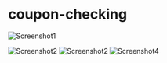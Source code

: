 ﻿# coupon-checking
 ![Screenshot1](https://github.com/Sani1189/coupon-checking/assets/76781606/9f244ed0-ea9e-4da1-b2ef-8466ece30db5)

![Screenshot2](https://github.com/Sani1189/coupon-checking/assets/76781606/9d524ddc-c909-45cd-85ea-3392524eaee1)
![Screenshot2](https://github.com/Sani1189/coupon-checking/assets/76781606/3913034f-77f6-4d5f-aef5-a31c79199076)
![Screenshot4](https://github.com/Sani1189/coupon-checking/assets/76781606/413537b5-a362-4852-a9a8-74d773082e37)
